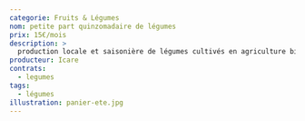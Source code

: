 ```yaml
---
categorie: Fruits & Légumes
nom: petite part quinzomadaire de légumes
prix: 15€/mois
description: >
  production locale et saisonière de légumes cultivés en agriculture biologique
producteur: Icare
contrats: 
  - legumes
tags: 
  - légumes
illustration: panier-ete.jpg
---
```

